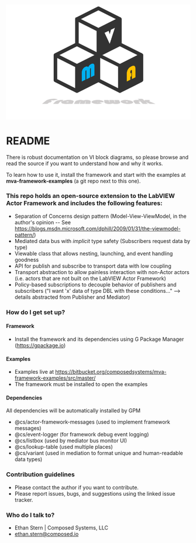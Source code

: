 ![MVAFramework](MVAFramework.png)

# README #

There is robust documentation on VI block diagrams, so please browse and read the source if you want to understand how and why it works.

To learn how to use it, install the framework and start with the examples at **mva-framework-examples** (a git repo next to this one).

### This repo holds an open-source extension to the LabVIEW Actor Framework and includes the following features: ###

* Separation of Concerns design pattern (Model-View-ViewModel, in the author's opinion --  See https://blogs.msdn.microsoft.com/dphill/2009/01/31/the-viewmodel-pattern/)
* Mediated data bus with *implicit* type safety (Subscribers request data by type)
* Viewable class that allows nesting, launching, and event handling goodness
* API for publish and subscribe to transport data with low coupling
* Transport abstraction to allow painless interaction with non-Actor actors (i.e. actors that are not built on the LabVIEW Actor Framework)
* Policy-based subscriptions to decouple behavior of publishers and subscribers ("I want 'x' data of type DBL with these conditions..." --> details abstracted from Publisher and Mediator)

### How do I get set up? ###

#### Framework
* Install the framework and its dependencies using G Package Manager (https://gpackage.io)

#### Examples
* Examples live at https://bitbucket.org/composedsystems/mva-framework-examples/src/master/
* The framework must be installed to open the examples

#### Dependencies
All dependencies will be automatically installed by GPM
* @cs/actor-framework-messages (used to implement framework messages)
* @cs/event-logger (for framework debug event logging)
* @cs/listbox (used by mediator bus monitor UI)
* @cs/lookup-table (used multiple places)
* @cs/variant (used in mediation to format unique and human-readable data types)

### Contribution guidelines ###
* Please contact the author if you want to contribute.
* Please report issues, bugs, and suggestions using the linked issue tracker.

### Who do I talk to? ###
* Ethan Stern | Composed Systems, LLC
* ethan.stern@composed.io